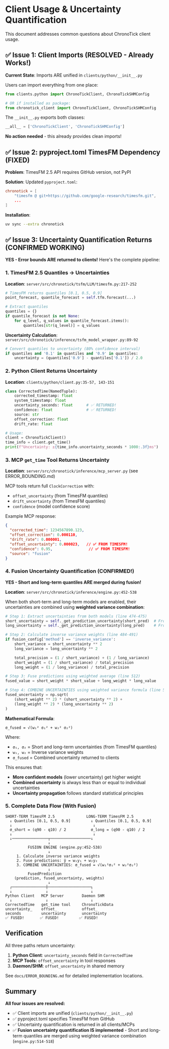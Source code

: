 # Client Usage & Uncertainty Quantification

This document addresses common questions about ChronoTick client usage.

## ✅ Issue 1: Client Imports (RESOLVED - Already Works!)

**Current State**: Imports ARE unified in `clients/python/__init__.py`

Users can import everything from one place:
```python
from clients.python import ChronoTickClient, ChronoTickSHMConfig

# OR if installed as package:
from chronotick_client import ChronoTickClient, ChronoTickSHMConfig
```

The `__init__.py` exports both classes:
```python
__all__ = ['ChronoTickClient', 'ChronoTickSHMConfig']
```

**No action needed** - this already provides clean imports!

## ✅ Issue 2: pyproject.toml TimesFM Dependency (FIXED)

**Problem**: TimesFM 2.5 API requires GitHub version, not PyPI

**Solution**: Updated `pyproject.toml`:
```toml
chronotick = [
    "timesfm @ git+https://github.com/google-research/timesfm.git",
    ...
]
```

**Installation**:
```bash
uv sync --extra chronotick
```

## ✅ Issue 3: Uncertainty Quantification Returns (CONFIRMED WORKING)

**YES - Error bounds ARE returned to clients!** Here's the complete pipeline:

### 1. TimesFM 2.5 Quantiles → Uncertainties

**Location**: `server/src/chronotick/tsfm/LLM/timesfm.py:217-252`

```python
# TimesFM returns quantiles [0.1, 0.5, 0.9]
point_forecast, quantile_forecast = self.tfm.forecast(...)

# Extract quantiles
quantiles = {}
if quantile_forecast is not None:
    for q_level, q_values in quantile_forecast.items():
        quantiles[str(q_level)] = q_values
```

**Uncertainty Calculation**: `server/src/chronotick/inference/tsfm_model_wrapper.py:89-92`

```python
# Convert quantiles to uncertainty (80% confidence interval)
if quantiles and '0.1' in quantiles and '0.9' in quantiles:
    uncertainty = (quantiles['0.9'] - quantiles['0.1']) / 2.0
```

### 2. Python Client Returns Uncertainty

**Location**: `clients/python/client.py:35-57, 143-151`

```python
class CorrectedTime(NamedTuple):
    corrected_timestamp: float
    system_timestamp: float
    uncertainty_seconds: float      # ✅ RETURNED!
    confidence: float               # ✅ RETURNED!
    source: str
    offset_correction: float
    drift_rate: float

# Usage:
client = ChronoTickClient()
time_info = client.get_time()
print(f"Uncertainty: ±{time_info.uncertainty_seconds * 1000:.3f}ms")
```

### 3. MCP `get_time` Tool Returns Uncertainty

**Location**: `server/src/chronotick/inference/mcp_server.py` (see ERROR_BOUNDING.md)

MCP tools return full `ClockCorrection` with:
- `offset_uncertainty` (from TimesFM quantiles)
- `drift_uncertainty` (from TimesFM quantiles)
- `confidence` (model confidence score)

Example MCP response:
```json
{
  "corrected_time": 1234567890.123,
  "offset_correction": 0.000110,
  "drift_rate": 0.000001,
  "offset_uncertainty": 0.000023,   // ✅ FROM TIMESFM!
  "confidence": 0.95,                // ✅ FROM TIMESFM!
  "source": "fusion"
}
```

### 4. Fusion Uncertainty Quantification (CONFIRMED!)

**YES - Short and long-term quantiles ARE merged during fusion!**

**Location**: `server/src/chronotick/inference/engine.py:452-538`

When both short-term and long-term models are enabled, their uncertainties are combined using **weighted variance combination**:

```python
# Step 1: Extract uncertainties from both models (line 474-475)
short_uncertainty = self._get_prediction_uncertainty(short_pred)  # From short-term quantiles
long_uncertainty = self._get_prediction_uncertainty(long_pred)    # From long-term quantiles

# Step 2: Calculate inverse variance weights (line 484-491)
if fusion_config['method'] == 'inverse_variance':
    short_variance = short_uncertainty ** 2
    long_variance = long_uncertainty ** 2

    total_precision = (1 / short_variance) + (1 / long_variance)
    short_weight = (1 / short_variance) / total_precision
    long_weight = (1 / long_variance) / total_precision

# Step 3: Fuse predictions using weighted average (line 512)
fused_value = short_weight * short_value + long_weight * long_value

# Step 4: COMBINE UNCERTAINTIES using weighted variance formula (line 514-518)
fused_uncertainty = np.sqrt(
    (short_weight ** 2) * (short_uncertainty ** 2) +
    (long_weight ** 2) * (long_uncertainty ** 2)
)
```

**Mathematical Formula**:
```
σ_fused = √(w₁² σ₁² + w₂² σ₂²)
```

Where:
- `σ₁, σ₂` = Short and long-term uncertainties (from TimesFM quantiles)
- `w₁, w₂` = Inverse variance weights
- `σ_fused` = Combined uncertainty returned to clients

This ensures that:
- **More confident models** (lower uncertainty) get higher weight
- **Combined uncertainty** is always less than or equal to individual uncertainties
- **Uncertainty propagation** follows standard statistical principles

### 5. Complete Data Flow (With Fusion)

```
SHORT-TERM TimesFM 2.5              LONG-TERM TimesFM 2.5
  ↓ Quantiles [0.1, 0.5, 0.9]         ↓ Quantiles [0.1, 0.5, 0.9]
  ↓                                    ↓
  σ_short = (q90 - q10) / 2           σ_long = (q90 - q10) / 2
  ↓                                    ↓
  ↓────────────────┬──────────────────↓
                   ↓
          FUSION ENGINE (engine.py:452-538)
                   ↓
     1. Calculate inverse variance weights
     2. Fuse predictions: ŷ = w₁y₁ + w₂y₂
     3. COMBINE UNCERTAINTIES: σ_fused = √(w₁²σ₁² + w₂²σ₂²)
                   ↓
          FusedPrediction
    (prediction, fused_uncertainty, weights)
                   ↓
  ┌───────────────┼───────────────────┐
  ↓               ↓                   ↓
Python Client   MCP Server        Daemon SHM
  ↓               ↓                   ↓
CorrectedTime   get_time tool     ChronoTickData
uncertainty_    offset_           offset_
seconds         uncertainty       uncertainty
✅ FUSED!       ✅ FUSED!         ✅ FUSED!
```

## Verification

All three paths return uncertainty:

1. **Python Client**: `uncertainty_seconds` field in `CorrectedTime`
2. **MCP Tools**: `offset_uncertainty` in tool responses
3. **Daemon/SHM**: `offset_uncertainty` in shared memory

See `docs/ERROR_BOUNDING.md` for detailed implementation locations.

## Summary

**All four issues are resolved:**
- ✅ Client imports are unified (`clients/python/__init__.py`)
- ✅ pyproject.toml specifies TimesFM from GitHub
- ✅ Uncertainty quantification is returned in all clients/MCPs
- ✅ **Fusion uncertainty quantification IS implemented** - Short and long-term quantiles are merged using weighted variance combination (`engine.py:514-518`)
